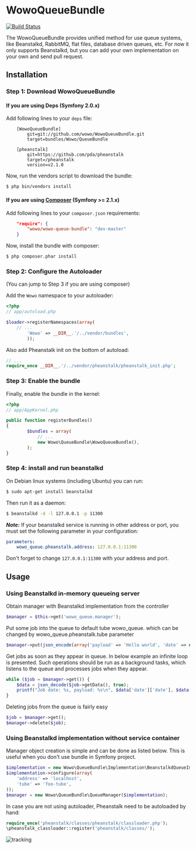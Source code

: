 # WowoQueueBundle

[![Build Status](https://secure.travis-ci.org/wowo/WowoQueueBundle.png)](https://secure.travis-ci.org/wowo/WowoQueueBundle)

The WowoQueueBundle provides unified method for use queue systems, like Beanstalkd, RabbitMQ, flat files,
database driven queues, etc. For now it only supports Beanstalkd, but you can add your own implementation
on your own and send pull request.

## Installation

### Step 1: Download WowoQueueBundle

#### If you are using Deps (Symfony 2.0.x)

Add following lines to your `deps` file:

```
    [WowoQueueBundle]
        git=git://github.com/wowo/WowoQueueBundle.git
        target=bundles/Wowo/QueueBundle

    [pheanstalk]
        git=https://github.com/pda/pheanstalk
        target=/pheanstalk
        version=v2.1.0

```
Now, run the vendors script to download the bundle:

``` bash
$ php bin/vendors install
```

#### If you are using [Composer](http://getcomposer.org/) (Symfony >= 2.1.x)

Add following lines to your `composer.json` requirements:

``` json
    "require": {
        "wowo/wowo-queue-bundle": "dev-master"
    }

```
Now, install the bundle with composer:

``` bash
$ php composer.phar install
```

### Step 2: Configure the Autoloader

(You can jump to Step 3 if you are using composer)

Add the `Wowo` namespace to your autoloader:

``` php
<?php
// app/autoload.php

$loader->registerNamespaces(array(
    // ...
        'Wowo' => __DIR__.'/../vendor/bundles',
        ));
```

Also add Pheanstalk init on the bottom of autoload:

``` php
// ...
require_once __DIR__.'/../vendor/pheanstalk/pheanstalk_init.php';
```

### Step 3: Enable the bundle

Finally, enable the bundle in the kernel:

``` php
<?php
// app/AppKernel.php

public function registerBundles()
{
        $bundles = array(
            // ...
            new Wowo\QueueBundle\WowoQueueBundle(),
        );
}
```
### Step 4: install and run beanstalkd

On Debian linux systems (including Ubuntu) you can run:

``` bash
$ sudo apt-get install beanstalkd
```

Then run it as a daemon:

``` bash
$ beanstalkd -d -l 127.0.0.1 -p 11300
```

***Note:*** If your beanstalkd service is running in other address or port, you must set the following parameter in your configuration:

``` yaml
parameters:
    wowo_queue.pheanstalk.address: 127.0.0.1:11300
```

Don't forget to change ``` 127.0.0.1:11300 ``` with your address and port.

## Usage

### Using Beanstalkd in-memory queueing server

Obtain manager with Beanstalkd implementation from the controller

``` php
$manager = $this->get('wowo_queue.manager');
```

Put some job into the queue to default tube wowo_queue. which can be changed by wowo_queue.pheanstalk.tube parameter

``` php
$manager->put(json_encode(array('payload' => 'Hello world', 'date' => new \DateTime())));
```

Get jobs as soon as they appear in queue. In below example an infinite loop is presented.
Such operations should be run as a background tasks, which listens to the queue and processes jobs when they appear.

``` php
while ($job = $manager->get()) {
    $data = json_decode($job->getData(), true);
    printf("Job date: %s, payload: %s\n", $data['date']['date'], $data['payload']);
}
```

Deleting jobs from the queue is fairly easy

``` php
$job = $manager->get();
$manager->delete($job);
```

### Using Beanstalkd implementation without service container

Manager object creation is simple and can be done as listed below.
This is useful when you don't use bundle in Symfony project.

``` php
$implementation = new Wowo\QueueBundle\Implementation\BeanstalkdQueueImplementation();
$implementation->configure(array(
    'address' => 'localhost',
    'tube' => 'foo-tube',
));
$manager = new Wowo\QueueBundle\QueueManager($implementation);
```

In case you are not using autoloader, Pheanstalk need to be autoloaded by hand:

``` php
require_once('pheanstalk/classes/pheanstalk/classloader.php');
\pheanstalk_classloader::register('pheanstalk/classes/');
```


![tracking](http://visitspy.net/spot/d9dd2644/track)
